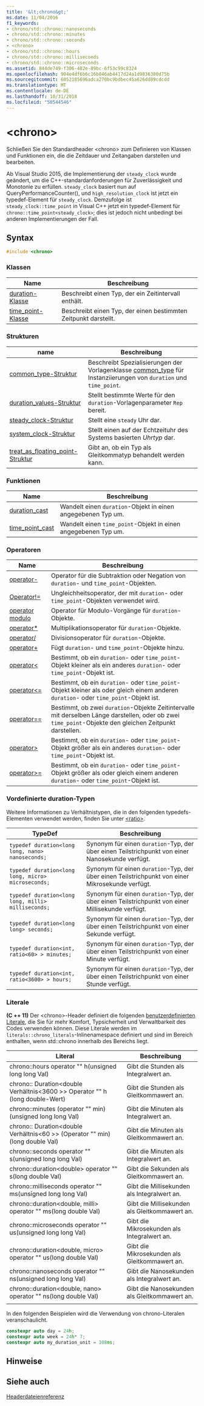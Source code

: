 ```yaml
---
title: '&lt;chrono&gt;'
ms.date: 11/04/2016
f1_keywords:
- chrono/std::chrono::nanoseconds
- chrono/std::chrono::minutes
- chrono/std::chrono::seconds
- <chrono>
- chrono/std::chrono::hours
- chrono/std::chrono::milliseconds
- chrono/std::chrono::microseconds
ms.assetid: 844de749-f306-482e-89bc-6f53c99c8324
ms.openlocfilehash: 904e4df6b6c16b846ab4417d24a1d9836380d75b
ms.sourcegitcommit: 6052185696adca270bc9bdbec45a626dd89cdcdd
ms.translationtype: MT
ms.contentlocale: de-DE
ms.lasthandoff: 10/31/2018
ms.locfileid: "50544546"
---
```

# <a name="ltchronogt"></a>&lt;chrono&gt;

Schließen Sie den Standardheader \<chrono> zum Definieren von Klassen und Funktionen ein, die die Zeitdauer und Zeitangaben darstellen und bearbeiten.

Ab Visual Studio 2015, die Implementierung der `steady_clock` wurde geändert, um die C++-standardanforderungen für Zuverlässigkeit und Monotonie zu erfüllen. `steady_clock` basiert nun auf QueryPerformanceCounter(), und `high_resolution_clock` ist jetzt ein typedef-Element für `steady_clock`. Demzufolge ist `steady_clock::time_point` in Visual C++ jetzt ein typedef-Element für `chrono::time_point<steady_clock>`; dies ist jedoch nicht unbedingt bei anderen Implementierungen der Fall.

## <a name="syntax"></a>Syntax

```cpp
#include <chrono>
```

### <a name="classes"></a>Klassen

|Name|Beschreibung|
|----------|-----------------|
|[duration-Klasse](../standard-library/duration-class.md)|Beschreibt einen Typ, der ein Zeitintervall enthält.|
|[time_point-Klasse](../standard-library/time-point-class.md)|Beschreibt einen Typ, der einen bestimmten Zeitpunkt darstellt.|

### <a name="structs"></a>Strukturen

|name|Beschreibung|
|----------|-----------------|
|[common_type-Struktur](../standard-library/common-type-structure.md)|Beschreibt Spezialisierungen der Vorlagenklasse [common_type](../standard-library/common-type-class.md) für Instanziierungen von `duration` und `time_point`.|
|[duration_values-Struktur](../standard-library/duration-values-structure.md)|Stellt bestimmte Werte für den `duration`-Vorlagenparameter `Rep` bereit.|
|[steady_clock-Struktur](../standard-library/steady-clock-struct.md)|Stellt eine `steady` Uhr dar.|
|[system_clock-Struktur](../standard-library/system-clock-structure.md)|Stellt einen auf der Echtzeituhr des Systems basierten *Uhrtyp* dar.|
|[treat_as_floating_point-Struktur](../standard-library/treat-as-floating-point-structure.md)|Gibt an, ob ein Typ als Gleitkommatyp behandelt werden kann.|

### <a name="functions"></a>Funktionen

|Name|Beschreibung|
|----------|-----------------|
|[duration_cast](../standard-library/chrono-functions.md#duration_cast)|Wandelt einen `duration`-Objekt in einen angegebenen Typ um.|
|[time_point_cast](../standard-library/chrono-functions.md#time_point_cast)|Wandelt einen `time_point`-Objekt in einen angegebenen Typ um.|

### <a name="operators"></a>Operatoren

|Name|Beschreibung|
|----------|-----------------|
|[operator-](../standard-library/chrono-operators.md#operator-)|Operator für die Subtraktion oder Negation von `duration`- und `time_point`-Objekten.|
|[Operator!=](../standard-library/chrono-operators.md#op_neq)|Ungleichheitsoperator, der mit `duration`- oder `time_point`-Objekten verwendet wird.|
|[operator modulo](../standard-library/chrono-operators.md#op_modulo)|Operator für Modulo-Vorgänge für `duration`-Objekte.|
|[operator*](../standard-library/chrono-operators.md#op_star)|Multiplikationsoperator für `duration`-Objekte.|
|[operator/](../standard-library/chrono-operators.md#op_div)|Divisionsoperator für `duration`-Objekte.|
|[operator+](../standard-library/chrono-operators.md#op_add)|Fügt `duration`- und `time_point`-Objekte hinzu.|
|[operator&lt;](../standard-library/chrono-operators.md#op_lt)|Bestimmt, ob ein `duration`- oder `time_point`-Objekt kleiner als ein anderes `duration`- oder `time_point`-Objekt ist.|
|[operator&lt;=](../standard-library/chrono-operators.md#op_lt_eq)|Bestimmt, ob ein `duration`- oder `time_point`-Objekt kleiner als oder gleich einem anderen `duration`- oder `time_point`-Objekt ist.|
|[operator==](../standard-library/chrono-operators.md#op_eq_eq)|Bestimmt, ob zwei `duration`-Objekte Zeitintervalle mit derselben Länge darstellen, oder ob zwei `time_point`-Objekte den gleichen Zeitpunkt darstellen.|
|[operator&gt;](../standard-library/chrono-operators.md#op_gt)|Bestimmt, ob ein `duration`- oder `time_point`-Objekt größer als ein anderes `duration`- oder `time_point`-Objekt ist.|
|[operator&gt;=](../standard-library/chrono-operators.md#op_gt_eq)|Bestimmt, ob ein `duration`- oder `time_point`-Objekt größer als oder gleich einem anderen `duration`- oder `time_point`-Objekt ist.|

### <a name="predefined-duration-types"></a>Vordefinierte duration-Typen

Weitere Informationen zu Verhältnistypen, die in den folgenden typedefs-Elementen verwendet werden, finden Sie unter [\<ratio>](../standard-library/ratio.md).

|TypeDef|Beschreibung|
|-------------|-----------------|
|`typedef duration<long long, nano> nanoseconds;`|Synonym für einen `duration`-Typ, der über einen Teilstrichpunkt von einer Nanosekunde verfügt.|
|`typedef duration<long long, micro> microseconds;`|Synonym für einen `duration`-Typ, der über einen Teilstrichpunkt von einer Mikrosekunde verfügt.|
|`typedef duration<long long, milli> milliseconds;`|Synonym für einen `duration`-Typ, der über einen Teilstrichpunkt von einer Millisekunde verfügt.|
|`typedef duration<long long> seconds;`|Synonym für einen `duration`-Typ, der über einen Teilstrichpunkt von einer Sekunde verfügt.|
|`typedef duration<int, ratio<60> > minutes;`|Synonym für einen `duration`-Typ, der über einen Teilstrichpunkt von einer Minute verfügt.|
|`typedef duration<int, ratio<3600> > hours;`|Synonym für einen `duration`-Typ, der über einen Teilstrichpunkt von einer Stunde verfügt.|

### <a name="literals"></a>Literale

**(C ++ 11)** Der \<chrono>-Header definiert die folgenden [benutzerdefinierten Literale](../cpp/user-defined-literals-cpp.md), die Sie für mehr Komfort, Typsicherheit und Verwaltbarkeit des Codes verwenden können. Diese Literale werden im `literals::chrono_literals`-Inlinenamespace definiert und sind im Bereich enthalten, wenn std::chrono innerhalb des Bereichs liegt.

|Literal|Beschreibung|
|-------------|-----------------|
|chrono::hours operator "" h(unsigned long long Val)|Gibt die Stunden als Integralwert an.|
|chrono:: Duration\<double Verhältnis\<3600 >> Operator "" h (long double-Wert)|Gibt die Stunden als Gleitkommawert an.|
|chrono::minutes (operator "" min)(unsigned long long Val)|Gibt die Minuten als Integralwert an.|
|chrono:: Duration\<double Verhältnis\<60 >> (Operator "" min) (long double Val)|Gibt die Minuten als Gleitkommawert an.|
|chrono::seconds operator "" s(unsigned long long Val)|Gibt die Minuten als Integralwert an.|
|chrono::duration\<double> operator "" s(long double Val)|Gibt die Sekunden als Gleitkommawert an.|
|chrono::milliseconds operator "" ms(unsigned long long Val)|Gibt die Millisekunden als Integralwert an.|
|chrono::duration\<double, milli> operator "" ms(long double Val)|Gibt die Millisekunden als Gleitkommawert an.|
|chrono::microseconds operator "" us(unsigned long long Val)|Gibt die Mikrosekunden als Integralwert an.|
|chrono::duration\<double, micro> operator "" us(long double Val)|Gibt die Mikrosekunden als Gleitkommawert an.|
|chrono::nanoseconds operator "" ns(unsigned long long Val)|Gibt die Nanosekunden als Integralwert an.|
|chrono::duration\<double, nano> operator "" ns(long double Val)|Gibt die Nanosekunden als Gleitkommawert an.|
|||

In den folgenden Beispielen wird die Verwendung von chrono-Literalen veranschaulicht.

```cpp
constexpr auto day = 24h;
constexpr auto week = 24h* 7;
constexpr auto my_duration_unit = 108ms;
```

## <a name="remarks"></a>Hinweise

## <a name="see-also"></a>Siehe auch

[Headerdateienreferenz](../standard-library/cpp-standard-library-header-files.md)<br/>
